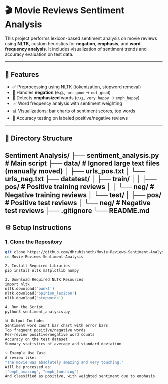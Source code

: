 # 🎬 Movie Reviews Sentiment Analysis

This project performs lexicon-based sentiment analysis on movie reviews using **NLTK**, custom heuristics for **negation**, **emphasis**, and **word frequency analysis**. It includes visualization of sentiment trends and accuracy evaluation on test data.

---

## 📌 Features

- ✅ Preprocessing using NLTK (tokenization, stopword removal)
- 🔁 Handles **negation** (e.g., `not good` → `not_good`)
- 📢 Detects **emphasized** words (e.g., `very happy` → `emph_happy`)
- 📈 Word frequency analysis with sentiment weighting
- 📊 Visualizations: bar charts of sentiment scores, top words
- 🧪 Accuracy testing on labeled positive/negative reviews

---

## 📁 Directory Structure

Sentiment Analysis/
├── sentiment_analysis.py # Main script
├── data/ # Ignored large text files (manually moved)
│ ├── urls_pos.txt
│ └── urls_neg.txt
├── datatest/
│ ├── train/
│ │ ├── pos/ # Positive training reviews
│ │ └── neg/ # Negative training reviews
│ └── test/
│ ├── pos/ # Positive test reviews
│ └── neg/ # Negative test reviews
├── .gitignore
└── README.md
---

## ⚙️ Setup Instructions

### 1. Clone the Repository
```bash
git clone https://github.com/dhruhisheth/Movie-Reviews-Sentiment-Analysis.git
cd Movie-Reviews-Sentiment-Analysis

2. Install Required Libraries
pip install nltk matplotlib numpy

3. Download Required NLTK Resources
import nltk
nltk.download('punkt')
nltk.download('opinion_lexicon')
nltk.download('stopwords')

4. Run the Script
python3 sentiment_analysis.py

📊 Output Includes
Sentiment word count bar chart with error bars
Top frequent positive/negative words
Per-review positive/negative word counts
Accuracy on the test dataset
Summary statistics of average and standard deviation

💡 Example Use Case
A review like:
"The movie was absolutely amazing and very touching."
Will be processed as:
["emph_amazing", "emph_touching"]
And classified as positive, with weighted sentiment due to emphasis.

